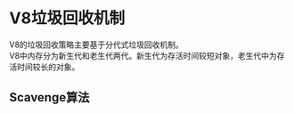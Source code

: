 # V8垃圾回收机制

V8的垃圾回收策略主要基于分代式垃圾回收机制。<br>
V8中内存分为新生代和老生代两代。新生代为存活时间较短对象，老生代中为存活时间较长的对象。

## Scavenge算法